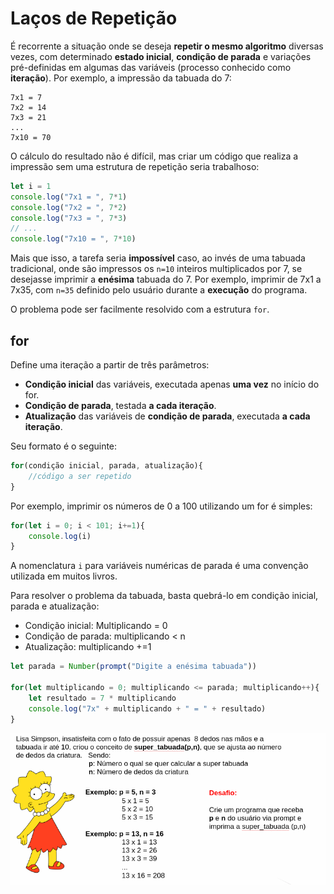 # Laços de Repetição

É recorrente a situação onde se deseja **repetir o mesmo algoritmo** diversas vezes, com determinado **estado inicial**, **condição de parada** e variações pré-definidas em algumas das variáveis (processo conhecido como **iteração**). Por exemplo, a impressão da tabuada do 7:

```
7x1 = 7
7x2 = 14
7x3 = 21
...
7x10 = 70
```

O cálculo do resultado não é difícil, mas criar um código que realiza a impressão sem uma estrutura de repetição seria trabalhoso: 

```js
let i = 1
console.log("7x1 = ", 7*1)
console.log("7x2 = ", 7*2)
console.log("7x3 = ", 7*3)
// ...
console.log("7x10 = ", 7*10)
```

Mais que isso, a tarefa seria **impossível** caso, ao invés de uma tabuada tradicional, onde são impressos os `n=10` inteiros multiplicados por 7, se desejasse imprimir a **enésima** tabuada do 7. Por exemplo, imprimir de 7x1 a 7x35, com `n=35` definido pelo usuário durante a **execução** do programa.

O problema pode ser facilmente resolvido com a estrutura `for`. 


## for
Define uma iteração a partir de três parâmetros:
- **Condição inicial** das variáveis, executada apenas **uma vez** no início do for.
- **Condição de parada**, testada **a cada iteração**.
- **Atualização** das variáveis de **condição de parada**, executada **a cada iteração**. 

Seu formato é o seguinte:

```js
for(condição inicial, parada, atualização){
    //código a ser repetido
}
```

Por exemplo, imprimir os números de 0 a 100 utilizando um for é simples: 

```js
for(let i = 0; i < 101; i+=1){
    console.log(i)
}
```

A nomenclatura `i` para variáveis numéricas de parada é uma convenção utilizada em muitos livros. 

Para resolver o problema da tabuada, basta quebrá-lo em condição inicial, parada e atualização: 

- Condição inicial: Multiplicando = 0
- Condição de parada: multiplicando < n
- Atualização: multiplicando +=1

```js
let parada = Number(prompt("Digite a enésima tabuada"))

for(let multiplicando = 0; multiplicando <= parada; multiplicando++){
    let resultado = 7 * multiplicando
    console.log("7x" + multiplicando + " = " + resultado)
}
```

![Desafio!](../../.gitbook/assets/js_repeticao_img1.png)

